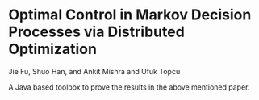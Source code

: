 # Optimal Control in Markov Decision Processes via Distributed Optimization
Jie Fu, Shuo Han, and Ankit Mishra and Ufuk Topcu


A Java based toolbox to prove the results in the above mentioned paper.
